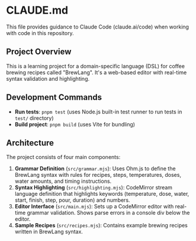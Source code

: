 # CLAUDE.md

This file provides guidance to Claude Code (claude.ai/code) when working with code in this repository.

## Project Overview

This is a learning project for a domain-specific language (DSL) for coffee brewing recipes called "BrewLang". It's a web-based editor with real-time syntax validation and highlighting.

## Development Commands

- **Run tests**: `pnpm test` (uses Node.js built-in test runner to run tests in `test/` directory)
- **Build project**: `pnpm build` (uses Vite for bundling)

## Architecture

The project consists of four main components:

1. **Grammar Definition** (`src/grammar.mjs`): Uses Ohm.js to define the BrewLang syntax with rules for recipes, steps, temperatures, doses, water amounts, and timing instructions.
2. **Syntax Highlighting** (`src/highlighting.mjs`): CodeMirror stream language definition that highlights keywords (temperature, dose, water, start, finish, step, pour, duration) and numbers.
3. **Editor Interface** (`src/main.mjs`): Sets up a CodeMirror editor with real-time grammar validation. Shows parse errors in a console div below the editor.
4. **Sample Recipes** (`src/recipes.mjs`): Contains example brewing recipes written in BrewLang syntax.
